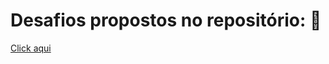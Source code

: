 # Desafios propostos no repositório: :book:
<a href="https://github.com/gabrieldarezzo/helpjs-ravi" target='_blanck'>Click aqui</a>
